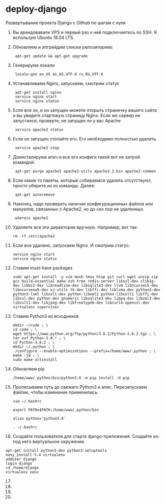 # deploy-django
Развертывание проекта Django c Github по шагам c нуля

1. Вы арендовавали VPS и первый раз к ней подключаетесь по SSH. Я использую Ubuntu 18.04 LTS.
2. Обновляем и апгрейдим списки репозиториев:

        apt-get update && apt-get upgrade

3. Генерируем локали

        locale-gen en_US en_US.UTF-8 ru_RU.UTF-8

4. Устанавливаем Nginx, запускаем, смотрим статус

        apt-get install nginx
        service nginx start
        service nginx status

5. Если все ок, и он запущен можете открыть страничку вашего сайта и вы увидите стартовую страницу Nginx. Если же сервер не запустился, проверте, не запущен ли у вас Apache

        service apache2 status

6. Если он запущен стопайте его. Его необходимо полностью удалить.

        service apache2 stop

7. Деинсталируем апач и все его конфиги такой вот не хитрой командой:

        apt-get purge apache2 apache2-utils apache2.2-bin apache2-common

8. Если какие то пакеты, которые собираемся удалить отсутствуют, просто уберите их из команды. Далее:

        apt-get autoremove

9. Наконец, надо проверить наличие конфигурационных файлов или мануалов, связанных с Apache2, но до сих пор не удаленных.

        whereis apache2

10. Удаляете все эти директории вручную. Например, вот так:

        rm -rf /etc/apache2

11. Если все удалено, запускаем Nginx. И смотрим статус:

        service nginx start
        service nginx status
 
12. Ставим must-have packages

        sudo apt-get install -y vim mosh tmux htop git curl wget unzip zip gcc build-essential make zsh tree redis-server libssl-dev zlib1g-dev libbz2-dev libreadline-dev libsqlite3-dev llvm libncurses5-dev libncursesw5-dev xz-utils tk-dev libffi-dev liblzma-dev python3-dev python3-lxml libxslt-dev python-libxml2 python-libxslt1 libffi-dev libssl-dev python-dev gnumeric libsqlite3-dev libpq-dev libxml2-dev libxslt1-dev libjpeg-dev libfreetype6-dev libcurl4-openssl-dev virtualenv supervisor

13. Ставим Python3 из исходников

        mkdir ~/code ; \
        cd code ; \
        wget https://www.python.org/ftp/python/3.8.2/Python-3.8.2.tgz ; \
        tar xvf Python-3.8.* ; \
        cd Python-3.8.2 ; \
        mkdir ~/.python ; \
        ./configure --enable-optimizations --prefix=/home/www/.python ; \
        make -j8 ; \
        sudo make altinstall

14. Обновляем pip

        /home/www/.python/bin/python3.8 -m pip install -U pip
 
15. Прописываем путь до свежего Python3 и алис. Перезапускаем файлик, чтобы изменения применились.

        vim ~/.bashrc

        export PATH=$PATH:/home/www/.python/bin

        alias python='python3.8'

        . ~/.bashrc
        
 16. Cоздайте пользователя для старта django-приложения. Создайте из-под него виртуальное окружение.

	apt-get install python3-dev python3-setuptools
	easy_install-3.4 virtualenv
	adduser django
	login django
	cd /home/django
	virtualenv venv
 17.
 18.
 19.
 20.
